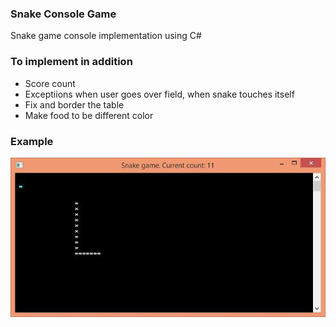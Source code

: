 ### Snake Console Game

Snake game console implementation using C#

### To implement in addition

- Score count
- Exceptiions when user goes over field, when snake touches itself
- Fix and border the table
- Make food to be different color

### Example

![Decorator diagram](/picture/snake.jpg?raw=true )